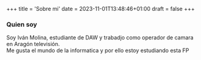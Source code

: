 +++
title = 'Sobre mi'
date = 2023-11-01T13:48:46+01:00
draft = false
+++

### Quien soy

Soy Iván Molina, estudiante de DAW y trabadjo como operador de camara en Aragón televisión.  
Me gusta el mundo de la informatica y por ello estoy estudiando esta FP
